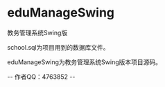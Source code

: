 # eduManageSwing

教务管理系统Swing版

school.sql为项目用到的数据库文件。

eduManageSwing为教务管理系统Swing版本项目源码。


-- 作者QQ：4763852 --
